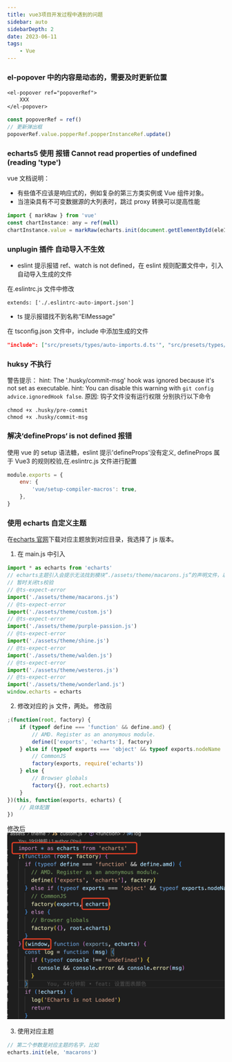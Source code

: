 ```yaml
---
title: vue3项目开发过程中遇到的问题
sidebar: auto
sidebarDepth: 2
date: 2023-06-11
tags:
    - Vue
---
```


### el-popover 中的内容是动态的，需要及时更新位置

```vue
<el-popover ref="popoverRef">
    XXX
</el-popover>
```

```js
const popoverRef = ref()
// 更新弹出框
popoverRef.value.popperRef.popperInstanceRef.update()
```

### echarts5 使用 报错 Cannot read properties of undefined (reading 'type')

vue 文档说明：

-   有些值不应该是响应式的，例如复杂的第三方类实例或 Vue 组件对象。
-   当渲染具有不可变数据源的大列表时，跳过 proxy 转换可以提高性能

```js
import { markRaw } from 'vue'
const chartInstance: any = ref(null)
chartInstance.value = markRaw(echarts.init(document.getElementById(eleId)))
```

### unplugin 插件 自动导入不生效

-   eslint 提示报错 ref、watch is not defined，在 eslint 规则配置文件中，引入自动导入生成的文件

在.eslintrc.js 文件中修改

```
extends: ['./.eslintrc-auto-import.json']
```

-   ts 提示报错找不到名称“ElMessage”

在 tsconfig.json 文件中，include 中添加生成的文件

```json
"include": ["src/presets/types/auto-imports.d.ts'", "src/presets/types/components.d.ts"]
```

### huksy 不执行

警告提示：
hint: The '.husky/commit-msg' hook was ignored because it's not set as executable.
hint: You can disable this warning with `git config advice.ignoredHook false`.
原因: 钩子文件没有运行权限
分别执行以下命令

```
chmod +x .husky/pre-commit
chmod +x .husky/commit-msg

```

### 解决‘defineProps‘ is not defined 报错

使用 vue 的 setup 语法糖，eslint 提示'defineProps'没有定义,
defineProps 属于 Vue3 的规则校验,在.eslintrc.js 文件进行配置

```js
module.exports = {
    env: {
        'vue/setup-compiler-macros': true,
    },
}
```

### 使用 echarts 自定义主题

在[echarts 官网](https://echarts.apache.org/zh/theme-builder.html)下载对应主题放到对应目录，我选择了 js 版本。

1. 在 main.js 中引入

```js
import * as echarts from 'echarts'
// echarts主题引入会提示无法找到模块“./assets/theme/macarons.js”的声明文件，以及该js文件拥有any类型。
// 暂时关闭ts校验
// @ts-expect-error
import('./assets/theme/macarons.js')
// @ts-expect-error
import('./assets/theme/custom.js')
// @ts-expect-error
import('./assets/theme/purple-passion.js')
// @ts-expect-error
import('./assets/theme/shine.js')
// @ts-expect-error
import('./assets/theme/walden.js')
// @ts-expect-error
import('./assets/theme/westeros.js')
// @ts-expect-error
import('./assets/theme/wonderland.js')
window.echarts = echarts
```

2. 修改对应的 js 文件，两处。
   修改前

```js
;(function(root, factory) {
    if (typeof define === 'function' && define.amd) {
        // AMD. Register as an anonymous module.
        define(['exports', 'echarts'], factory)
    } else if (typeof exports === 'object' && typeof exports.nodeName !== 'string') {
        // CommonJS
        factory(exports, require('echarts'))
    } else {
        // Browser globals
        factory({}, root.echarts)
    }
})(this, function(exports, echarts) {
    // 具体配置
})
```

修改后
![修改后](https://raw.githubusercontent.com/AprilTong/image/master/20230711154652.png)

3. 使用对应主题

```js
// 第二个参数是对应主题的名字，比如
echarts.init(ele, 'macarons')
```
